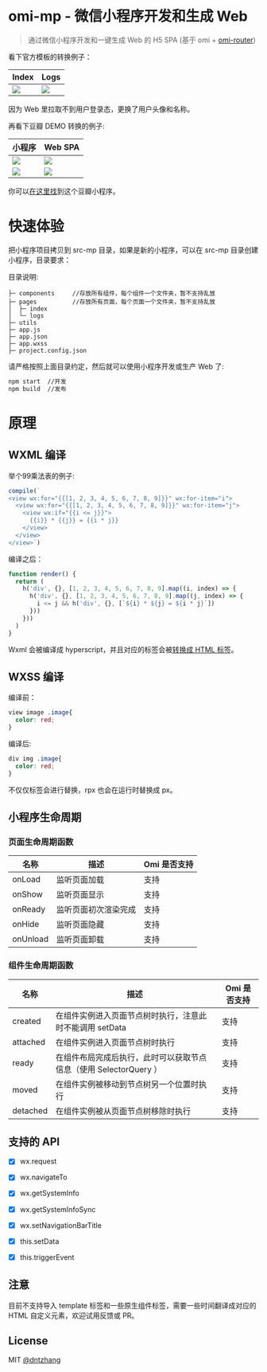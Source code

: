 # omi-mp - 微信小程序开发和生成 Web

> 通过微信小程序开发和一键生成 Web 的 H5 SPA (基于 omi + [omi-router](https://github.com/Tencent/omi/tree/master/packages/omi-router))

看下官方模板的转换例子：


| **Index**                         | **Logs**                           |
| ------------------------------- | ----------------------------------- |
|![](../../assets/mp1.jpg)| ![](../../assets/mp2.jpg)|


因为 Web 里拉取不到用户登录态，更换了用户头像和名称。

再看下豆瓣 DEMO 转换的例子:

| **小程序**                         | **Web SPA**                           |
| ------------------------------- | ----------------------------------- |
|![](../../assets/mp-db1.jpg)| ![](../../assets/web-db1.jpg)|
|![](../../assets/mp-db2.jpg)|![](../../assets/web-db2.jpg)|

你可以[在这里找](https://github.com/Tencent/omi/tree/master/packages/omi-mp-douban)到这个豆瓣小程序。

# 快速体验

把小程序项目拷贝到 src-mp 目录，如果是新的小程序，可以在 src-mp 目录创建小程序，目录要求：

目录说明:

```
├─ components     //存放所有组件，每个组件一个文件夹，暂不支持乱放
├─ pages          //存放所有页面，每个页面一个文件夹，暂不支持乱放
│  ├─ index    
│  └─ logs   
├─ utils
├─ app.js
├─ app.json
├─ app.wxss
├─ project.config.json
```

请严格按照上面目录约定，然后就可以使用小程序开发或生产 Web 了:

```bash
npm start  //开发
npm build  //发布
```

# 原理

## WXML 编译

举个99乘法表的例子:

```js
compile(`
<view wx:for="{{[1, 2, 3, 4, 5, 6, 7, 8, 9]}}" wx:for-item="i">
  <view wx:for="{{[1, 2, 3, 4, 5, 6, 7, 8, 9]}}" wx:for-item="j">
    <view wx:if="{{i <= j}}">
      {{i}} * {{j}} = {{i * j}}
    </view>
  </view>
</view>`)
```

编译之后：

```js
function render() {
  return (
    h('div', {}, [1, 2, 3, 4, 5, 6, 7, 8, 9].map((i, index) => {
      h('div', {}, [1, 2, 3, 4, 5, 6, 7, 8, 9].map((j, index) => {
        i <= j && h('div', {}, [`${i} * ${j} = ${i * j}`])
      }))
    }))
  )
}
```

Wxml 会被编译成 hyperscript，并且对应的标签会被[转换成 HTML 标签](https://github.com/Tencent/omi/blob/master/packages/omi-mp/scripts/mp/tag-mapping.js#L1-L17)。

## WXSS 编译

编译前：

```css
view image .image{
  color: red;
}
```

编译后:

```css
div img .image{
  color: red;
}
```

不仅仅标签会进行替换，rpx 也会在运行时替换成 px。

## 小程序生命周期

### 页面生命周期函数

| 名称 | 描述  |  Omi 是否支持 |
| ------ | ------  |------  |
| onLoad | 	监听页面加载|  支持	  |
| onShow | 监听页面显示	  | 支持 |
| onReady | 监听页面初次渲染完成 |  支持	 |
| onHide | 监听页面隐藏	  | 支持|
| onUnload | 监听页面卸载  |  支持	|

### 组件生命周期函数

| 名称 | 描述  |Omi 是否支持 |
| ------ | ------  |------  |
| created | 	在组件实例进入页面节点树时执行，注意此时不能调用 setData	|  支持   |
| attached | 在组件实例进入页面节点树时执行	|  支持   |
| ready | 在组件布局完成后执行，此时可以获取节点信息（使用 SelectorQuery ）	|  支持  |
| moved | 在组件实例被移动到节点树另一个位置时执行	  | 支持|
| detached | 在组件实例被从页面节点树移除时执行 |  支持 |

## 支持的 API

- [x] wx.request
- [x] wx.navigateTo
- [x] wx.getSystemInfo
- [x] wx.getSystemInfoSync
- [x] wx.setNavigationBarTitle


- [x] this.setData
- [x] this.triggerEvent

## 注意

目前不支持导入 template 标签和一些原生组件标签，需要一些时间翻译成对应的 HTML 自定义元素，欢迎试用反馈或 PR。

## License
MIT [@dntzhang](https://github.com/dntzhang)
